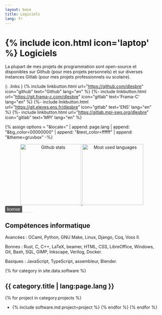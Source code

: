 ```yaml
---
layout: base
title: Logiciels
lang: fr
---
```


# {% include icon.html icon='laptop' %} Logiciels

La plupart de mes projets de programmation sont open-source et disponibles sur
Github (pour mes projets personnels) et sur diverses instances Gitlab (pour mes
projets professionnels ou scolaire).

{: .links }
{% include linkbutton.html url="https://github.com/dlesbre" icon="github" text="Github" lang="en" %}
{%- include linkbutton.html url="https://git.frama-c.com/dlesbre" icon="gitlab" text='Frama-C' lang="en" %}
{%- include linkbutton.html url="https://git.eleves.ens.fr/dlesbre" icon="gitlab" text='ENS' lang="en" %}
{%- include linkbutton.html url="https://gitlab.mpi-sws.org/dlesbre" icon="gitlab" text='MPI' lang="en" %}

{% assign options = "&locale=" | append: page.lang
                  | append: "&bg_color=00000000"
                  | append: "&text_color=ffffff"
                  | append: "&theme=gruvbox" -%}

<div style="text-align: center;">
  <a href="https://github.com/anuraghazra/github-readme-stats">
    <img height=200 title="Github stats" alt="Github stats" class="dark-transparent"
         src="https://github-readme-stats.vercel.app/api?username=dlesbre&hide_rank=true&show_icons=true&include_all_commits=true{{ options }}" />
  </a>
  <a href="https://github.com/anuraghazra/github-readme-stats">
    <img height=200 title="Most used languages" alt="Most used languages" class="dark-transparent"
         src="https://github-readme-stats.vercel.app/api/top-langs/?username=dlesbre&layout=compact&{{ options }}" />
  </a>
</div>

<style>
.badge {
  display: inline-flex;
  font-family: Verdana, sans-serif;
  line-height: 1;
  border-radius: 0.25em;
  overflow: hidden;
  box-shadow: inset 0 -1px 0 rgba(0,0,0,0.15);
}

.label, .value {
  display: inline-block;
  padding: 4px 6px;
  color: #fff;
}

.label {
  background-color: #555; /* Dark gray */
}
</style>

<div class="badge">
  <span class="label">license</span>
  <span class="value">MIT</span>
</div>

## Compétences informatique

Avancées
: OCaml, Python, GNU Make, Linux, Django, Coq, Voss II.</dd>

Bonnes
: Rust, C, C++, LaTeX, beamer, HTML, CSS, LibreOffice, Windows, Git, Bash, SQL, GIMP, Inkscape, Verilog, Docker.</dd>

Basiques
: JavaScript, TypeScript, assembleur, Blender.</dd>

{% for category in site.data.software %}
## {{ category.title | lang:page.lang }}

{% for project in category.projects %}
- {% include software.md project=project %} {% endfor %}
{% endfor %}
